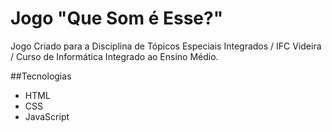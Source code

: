 # Jogo "Que Som é Esse?"
Jogo Criado para a Disciplina de Tópicos Especiais Integrados / IFC Videira /
Curso de Informática Integrado ao Ensino Médio.

##Tecnologias

- HTML
- CSS
- JavaScript
